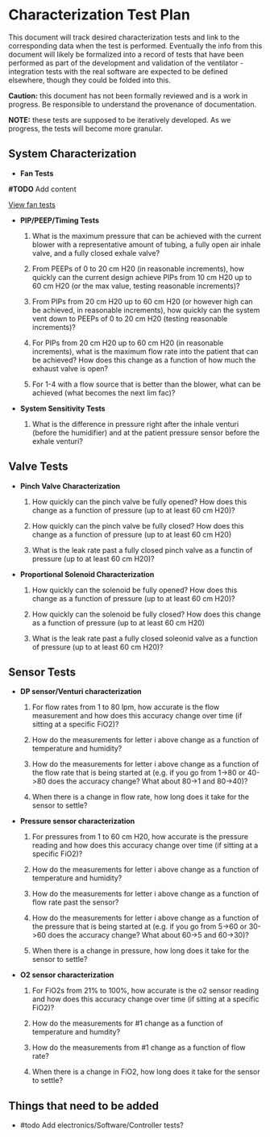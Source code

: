 # Characterization Test Plan

This document will track desired characterization tests and link to the corresponding data when the test is performed. Eventually the info from this document will likely be formalized into a record of tests that have been performed as part of the development and validation of the ventilator - integration tests with the real software are expected to be defined elsewhere, though they could be folded into this.

**Caution:** this document has not been formally reviewed and is a work in progress. Be responsible to understand the provenance of documentation.

**NOTE:** these tests are supposed to be iteratively developed. As we progress, the tests will become more granular.

## System Characterization


* **Fan Tests**

**#TODO** Add content

[View fan tests](Project-Fan/Characterization-Tests)

* **PIP/PEEP/Timing Tests**

    1. What is the maximum pressure that can be achieved with the current blower with a representative amount of tubing, a fully open air inhale valve, and a fully closed exhale valve?

    2. From PEEPs of 0 to 20 cm H20 (in reasonable increments), how quickly can the current design achieve PIPs from 10 cm H20 up to 60 cm H20 (or the max value, testing reasonable increments)?

    3. From PIPs from 20 cm H20 up to 60 cm H20 (or however high can be achieved, in reasonable increments), how quickly can the system vent down to PEEPs of 0 to 20 cm H20 (testing reasonable increments)?

    4. For PIPs from 20 cm H20 up to 60 cm H20 (in reasonable increments), what is the maximum flow rate into the patient that can be achieved? How does this change as a function of how much the exhaust valve is open?

    5. For 1-4 with a flow source that is better than the blower, what can be achieved (what becomes the next lim fac)?

* **System Sensitivity Tests**

    1. What is the difference in pressure right after the inhale venturi (before the humidifier) and at the patient pressure sensor before the exhale venturi?

## Valve Tests

* **Pinch Valve Characterization**

    1. How quickly can the pinch valve be fully opened? How does this change as a function of pressure (up to at least 60 cm H20)?

    2. How quickly can the pinch valve be fully closed? How does this change as a function of pressure (up to at least 60 cm H20)

    3. What is the leak rate past a fully closed pinch valve as a functin of pressure (up to at least 60 cm H20)?

* **Proportional Solenoid Characterization**

    1. How quickly can the solenoid be fully opened? How does this change as a function of pressure (up to at least 60 cm H20)?

    2. How quickly can the solenoid be fully closed? How does this change as a function of pressure (up to at least 60 cm H20)

    3. What is the leak rate past a fully closed soleonid valve as a function of pressure (up to at least 60 cm H20)?

## Sensor Tests

* **DP sensor/Venturi characterization**

    1. For flow rates from 1 to 80 lpm, how accurate is the flow measurement and how does this accuracy change over time (if sitting at a specific FiO2)?

    2. How do the measurements for letter i above change as a function of temperature and humidity?

    3. How do the measurements for letter i above change as a function of the flow rate that is being started at (e.g. if you go from 1->80 or 40->80 does the accuracy change? What about 80->1 and 80->40)?

    4. When there is a change in flow rate, how long does it take for the sensor to settle?

* **Pressure sensor characterization**

    1. For pressures from 1 to 60 cm H20, how accurate is the pressure reading and how does this accuracy change over time (if sitting at a specific FiO2)?

    2. How do the measurements for letter i above change as a function of temperature and humidity?

    3. How do the measurements for letter i above change as a function of flow rate past the sensor?

    4. How do the measurements for letter i above change as a function of the pressure that is being started at (e.g. if you go from 5->60 or 30->60 does the accuracy change? What about 60->5 and 60->30)?

    5. When there is a change in pressure, how long does it take for the sensor to settle?

* **O2 sensor characterization**

    1. For FiO2s from 21% to 100%, how accurate is the o2 sensor reading and how does this accuracy change over time (if sitting at a specific FiO2)?

    2. How do the measurements for #1 change as a function of temperature and humdity?

    3. How do the measurements from #1 change as a function of flow rate?

    4. When there is a change in FiO2, how long does it take for the sensor to settle?

## Things that need to be added

* #todo Add electronics/Software/Controller tests?
